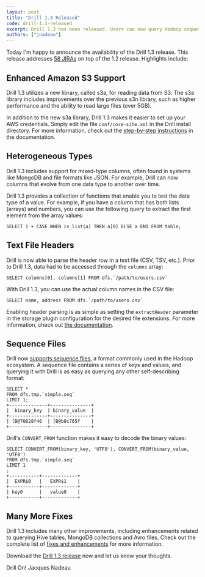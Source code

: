 ```yaml
---
layout: post
title: "Drill 1.3 Released"
code: drill-1.3-released
excerpt: Drill 1.3 has been released. Users can now query Hadoop sequence files and text delimited files with headers. In addition, this release provides significant performance and usability improvements for working with Amazon S3. Drill 1.3 also adds support for heterogeneous types, enabling queries on datasets with columns that have more than one data type (commonly seen in JSON files, MongoDB collections, etc.).
authors: ["jnadeau"]
---
```

Today I'm happy to announce the availability of the Drill 1.3 release. This release addresses [58 JIRAs](https://issues.apache.org/jira/secure/ReleaseNote.jspa?projectId=12313820&version=12332946) on top of the 1.2 release. Highlights include:

## Enhanced Amazon S3 Support

Drill 1.3 utilizes a new library, called s3a, for reading data from S3. The s3a library includes improvements over the previous s3n library, such as higher performance and the ability to read large files (over 5GB).

In addition to the new s3a library, Drill 1.3 makes it easier to set up your AWS credentials. Simply edit the file `conf/core-site.xml` in the Drill install directory. For more information, check out the [step-by-step instructions](/docs/s3-storage-plugin/) in the documentation.

## Heterogeneous Types

Drill 1.3 includes support for mixed-type columns, often found in systems like MongoDB and file formats like JSON. For example, Drill can now columns that evolve from one data type to another over time.

Drill 1.3 provides a collection of functions that enable you to test the data type of a value. For example, if you have a column that has both lists (arrays) and numbers, you can use the following query to extract the first element from the array values:

`SELECT 1 + CASE WHEN is_list(a) THEN a[0] ELSE a END FROM table;`

## Text File Headers

Drill is now able to parse the header row in a text file (CSV, TSV, etc.). Prior to Drill 1.3, data had to be accessed through the `columns` array:

    SELECT columns[0], columns[1] FROM dfs.`/path/to/users.csv`
    
With Drill 1.3, you can use the actual column names in the CSV file:

    SELECT name, address FROM dfs.`/path/to/users.csv`

Enabling header parsing is as simple as setting the `extractHeader` parameter in the storage plugin configuration for the desired file extensions. For more information, check out [the documentation](/docs/text-files-csv-tsv-psv/).

## Sequence Files

Drill now [supports sequence files](/docs/querying-sequence-files/), a format commonly used in the Hadoop ecosystem. A sequence file contains a series of keys and values, and querying it with Drill is as easy as querying any other self-describing format:


    SELECT *
    FROM dfs.tmp.`simple.seq`
    LIMIT 1;
    +--------------+---------------+
    |  binary_key  | binary_value  |
    +--------------+---------------+
    | [B@70828f46  | [B@b8c765f    |
    +--------------+---------------+


Drill's `CONVERT_FROM` function makes it easy to decode the binary values:


    SELECT CONVERT_FROM(binary_key, 'UTF8'), CONVERT_FROM(binary_value, 'UTF8')
    FROM dfs.tmp.`simple.seq`
    LIMIT 1
    ;
    +-----------+-------------+
    |  EXPR$0   |   EXPR$1    |
    +-----------+-------------+
    | key0      |   value0    |
    +-----------+-------------+


## Many More Fixes

Drill 1.3 includes many other improvements, including enhancements related to querying Hive tables, MongoDB collections and Avro files. Check out the complete list of [fixes and enhancements](https://issues.apache.org/jira/secure/ReleaseNote.jspa?projectId=12313820&version=12332946) for more information.

Download the [Drill 1.3 release](https://drill.apache.org/download/) now and let us know your thoughts.

Drill On!
Jacques Nadeau
